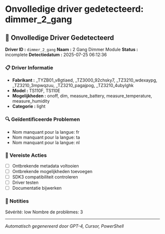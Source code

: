 # Onvolledige driver gedetecteerd: dimmer_2_gang

## 🚨 Onvolledige Driver Gedetecteerd

**Driver ID :** `dimmer_2_gang`
**Naam :** 2 Gang Dimmer Module
**Status :** incomplete
**Detectiedatum :** 2025-07-25 06:12:36

### 📋 Driver Informatie
- **Fabrikant :** _TYZB01_v8gtiaed, _TZ3000_92chsky7, _TZ3210_wdexaypg, _TZ3210_3mpwqzuu, _TZ3210_pagajpog, _TZ3210_4ubylghk
- **Model :** TS110F, TS110E
- **Mogelijkheden :** onoff, dim, measure_battery, measure_temperature, measure_humidity
- **Categorie :** light

### 🔍 Geïdentificeerde Problemen
- Nom manquant pour la langue: fr
- Nom manquant pour la langue: ta
- Nom manquant pour la langue: nl

### 🎯 Vereiste Acties
- [ ] Ontbrekende metadata voltooien
- [ ] Ontbrekende mogelijkheden toevoegen
- [ ] SDK3 compatibiliteit controleren
- [ ] Driver testen
- [ ] Documentatie bijwerken

### 📝 Notities
Sévérité: low
Nombre de problèmes: 3

---
*Automatisch gegenereerd door GPT-4, Cursor, PowerShell*

